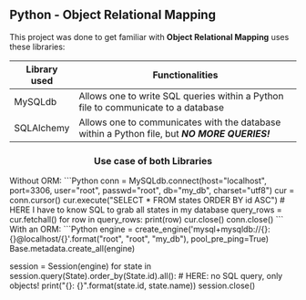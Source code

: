 ## Python - Object Relational Mapping
This project was done to get familiar with **Object Relational Mapping** uses these libraries:

| **Library used** | **Functionalities** |
| ---------------- | ------------------- |
| MySQLdb | Allows one to write SQL queries within a Python file to communicate to a database |
| SQLAlchemy | Allows one to communicates with the database within a Python file, but ***NO MORE QUERIES!*** |

<center><h3>Use case of both Libraries</h3></center>
Without ORM:
```Python
conn = MySQLdb.connect(host="localhost", port=3306, user="root", passwd="root", db="my_db", charset="utf8")
cur = conn.cursor()
cur.execute("SELECT * FROM states ORDER BY id ASC") # HERE I have to know SQL to grab all states in my database
query_rows = cur.fetchall()
for row in query_rows:
    print(row)
cur.close()
conn.close()
```
With an ORM:
```Python
engine = create_engine('mysql+mysqldb://{}:{}@localhost/{}'.format("root", "root", "my_db"), pool_pre_ping=True)
Base.metadata.create_all(engine)

session = Session(engine)
for state in session.query(State).order_by(State.id).all(): # HERE: no SQL query, only objects!
    print("{}: {}".format(state.id, state.name))
session.close()
```
